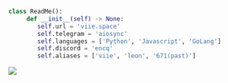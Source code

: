 ```py
class ReadMe():
     def __init__(self) -> None:
        self.url = 'viie.space'
        self.telegram = 'aiosync'
        self.languages = ['Python', 'Javascript', 'GoLang']
        self.discord = 'encq'
        self.aliases = ['viie', 'leon', '671(past)']
```
![](https://komarev.com/ghpvc/?username=dedsociety&color=red&abbreviated=true)
